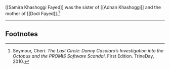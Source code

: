 [[Samira Khashoggi Fayed]] was the sister of [[Adnan Khashoggi]] and the mother of [[Dodi Fayed]].[^1]

---
## Footnotes

[^1]: Seymour, Cheri. *The Last Circle: Danny Casolaro’s Investigation into the Octopus and the PROMIS Software Scandal*. First Edition. TrineDay, 2010.
